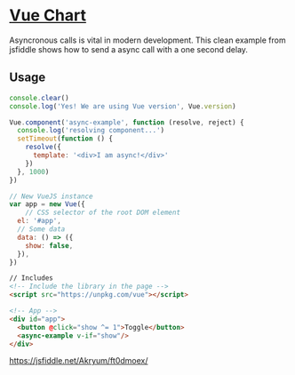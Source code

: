 # [Vue Chart](https://cinwell.com/vue-trend/)

Asyncronous calls is vital in modern development. This clean example from jsfiddle shows how to send a async call with a one second delay. 

## Usage

```javascript
console.clear()
console.log('Yes! We are using Vue version', Vue.version)

Vue.component('async-example', function (resolve, reject) {
  console.log('resolving component...')
  setTimeout(function () {
    resolve({
      template: '<div>I am async!</div>'
    })
  }, 1000)
})

// New VueJS instance
var app = new Vue({
	// CSS selector of the root DOM element
  el: '#app',
  // Some data
  data: () => ({
    show: false,
  }),
})
```

```html
// Includes
<!-- Include the library in the page -->
<script src="https://unpkg.com/vue"></script>

<!-- App -->
<div id="app">
  <button @click="show ^= 1">Toggle</button>
  <async-example v-if="show"/>
</div>
```

https://jsfiddle.net/Akryum/ft0dmoex/
